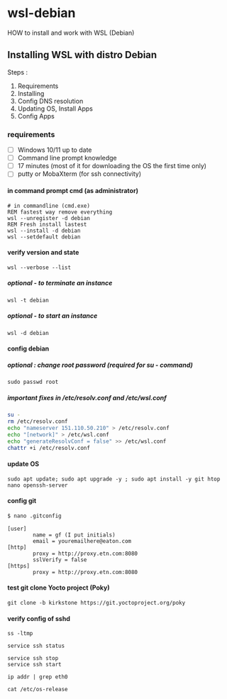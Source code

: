 # wsl-debian
HOW to install and work with WSL (Debian)

## Installing WSL with distro Debian

Steps :
 1. Requirements
 2. Installing
 3. Config DNS resolution
 4. Updating OS, Install Apps
 5. Config Apps

### requirements
 - [ ] Windows 10/11 up to date
 - [ ] Command line prompt knowledge
 - [ ] 17 minutes (most of it for downloading the OS the first time only)
 - [ ] putty or MobaXterm (for ssh connectivity)

#### in command prompt cmd (as administrator)
```
# in commandline (cmd.exe)
REM fastest way remove everything
wsl --unregister -d debian
REM Fresh install lastest
wsl --install -d debian
wsl --setdefault debian
```

#### verify version and state
```
wsl --verbose --list
```

##### optional - to terminate an instance
```
wsl -t debian
```
##### optional - to start an instance
```
wsl -d debian
```

#### config debian

##### optional : change root password (required for su - command)
```
sudo passwd root
```

##### important fixes in /etc/resolv.conf and /etc/wsl.conf
```bash
su -
rm /etc/resolv.conf
echo "nameserver 151.110.50.210" > /etc/resolv.conf
echo "[network]" > /etc/wsl.conf
echo "generateResolvConf = false" >> /etc/wsl.conf
chattr +i /etc/resolv.conf
```

#### update OS
```
sudo apt update; sudo apt upgrade -y ; sudo apt install -y git htop nano openssh-server
```

#### config git
```bash
$ nano .gitconfig
```

```
[user]
        name = gf (I put initials)
        email = youremailhere@eaton.com
[http]
        proxy = http://proxy.etn.com:8080
        sslVerify = false
[https]
        proxy = http://proxy.etn.com:8080
```

#### test git clone Yocto project (Poky)
```
git clone -b kirkstone https://git.yoctoproject.org/poky

```

#### verify config of sshd
```
ss -ltmp

service ssh status

service ssh stop
service ssh start

ip addr | grep eth0

cat /etc/os-release
```
